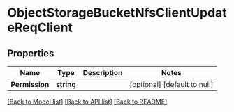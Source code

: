 # ObjectStorageBucketNfsClientUpdateReqClient

## Properties
Name | Type | Description | Notes
------------ | ------------- | ------------- | -------------
**Permission** | **string** |  | [optional] [default to null]

[[Back to Model list]](../README.md#documentation-for-models) [[Back to API list]](../README.md#documentation-for-api-endpoints) [[Back to README]](../README.md)


